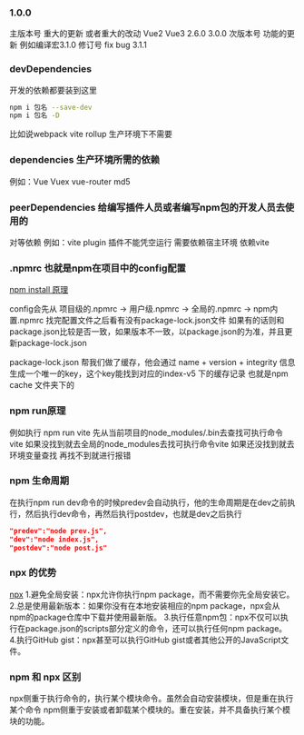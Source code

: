 ### 1.0.0
主版本号 重大的更新 或者重大的改动 Vue2 Vue3  2.6.0 3.0.0
次版本号 功能的更新 例如编译宏3.1.0
修订号 fix bug 3.1.1

### devDependencies
开发的依赖都要装到这里
```sh
npm i 包名 --save-dev
npm i 包名 -D
```
比如说webpack vite rollup 生产环境下不需要

### dependencies 生产环境所需的依赖
例如：Vue Vuex vue-router md5

### peerDependencies 给编写插件人员或者编写npm包的开发人员去使用的
对等依赖
例如：vite plugin 插件不能凭空运行 需要依赖宿主环境 依赖vite

### .npmrc 也就是npm在项目中的config配置
[npm install 原理](https://juejin.cn/post/7261119531891490877)

config会先从 项目级的.npmrc -> 用户级.npmrc -> 全局的.npmrc -> npm内置.npmrc
找完配置文件之后看有没有package-lock.json文件 如果有的话则和package.json比较是否一致，如果版本不一致，以package.json的为准，并且更新package-lock.json

package-lock.json 帮我们做了缓存，他会通过 name + version + integrity 信息生成一个唯一的key，这个key能找到对应的index-v5 下的缓存记录 也就是npm cache 文件夹下的

### npm run原理
例如执行 npm run vite
先从当前项目的node_modules/.bin去查找可执行命令vite
如果没找到就去全局的node_modules去找可执行命令vite
如果还没找到就去环境变量查找
再找不到就进行报错

### npm 生命周期
在执行npm run dev命令的时候predev会自动执行，他的生命周期是在dev之前执行，然后执行dev命令，再然后执行postdev，也就是dev之后执行
```json
"predev":"node prev.js",
"dev":"node index.js",
"postdev":"node post.js"
```

### npx 的优势
[npx](https://juejin.cn/post/7261423108509302842)
1.避免全局安装：npx允许你执行npm package，而不需要你先全局安装它。
2.总是使用最新版本：如果你没有在本地安装相应的npm package，npx会从npm的package仓库中下载并使用最新版。
3.执行任意npm包：npx不仅可以执行在package.json的scripts部分定义的命令，还可以执行任何npm package。
4.执行GitHub gist：npx甚至可以执行GitHub gist或者其他公开的JavaScript文件。

### npm 和 npx 区别
npx侧重于执行命令的，执行某个模块命令。虽然会自动安装模块，但是重在执行某个命令
npm侧重于安装或者卸载某个模块的。重在安装，并不具备执行某个模块的功能。
